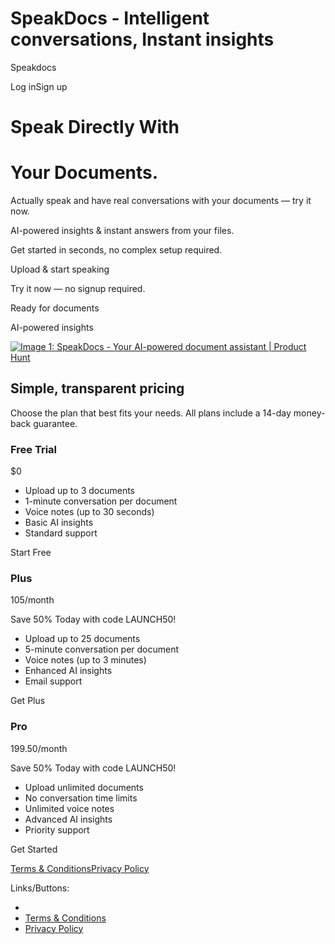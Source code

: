 SpeakDocs - Intelligent conversations, Instant insights
===============

Speakdocs

Log inSign up

Speak Directly With
===================

Your Documents.
===============

Actually speak and have real conversations with your documents — try it now.

AI-powered insights & instant answers from your files.

Get started in seconds, no complex setup required.

Upload & start speaking

Try it now — no signup required.

Ready for documents

AI-powered insights

[![Image 1: SpeakDocs - Your AI-powered document assistant | Product Hunt](https://api.producthunt.com/widgets/embed-image/v1/featured.svg?post_id=671906&theme=light)](https://www.producthunt.com/posts/speakdocs?embed=true&utm_source=badge-featured&utm_medium=badge&utm_souce=badge-speakdocs)

Simple, transparent pricing
---------------------------

Choose the plan that best fits your needs. All plans include a 14-day money-back guarantee.

### Free Trial

$0

*   Upload up to 3 documents
*   1-minute conversation per document
*   Voice notes (up to 30 seconds)
*   Basic AI insights
*   Standard support

Start Free

### Plus

$10$5/month

Save 50% Today with code LAUNCH50!

*   Upload up to 25 documents
*   5-minute conversation per document
*   Voice notes (up to 3 minutes)
*   Enhanced AI insights
*   Email support

Get Plus

### Pro

$19$9.50/month

Save 50% Today with code LAUNCH50!

*   Upload unlimited documents
*   No conversation time limits
*   Unlimited voice notes
*   Advanced AI insights
*   Priority support

Get Started

[Terms & Conditions](https://speakdocs.io/terms)[Privacy Policy](https://speakdocs.io/privacy)

Links/Buttons:
- [](https://www.producthunt.com/posts/speakdocs?embed=true&utm_source=badge-featured&utm_medium=badge&utm_souce=badge-speakdocs)
- [Terms & Conditions](https://speakdocs.io/terms)
- [Privacy Policy](https://speakdocs.io/privacy)
